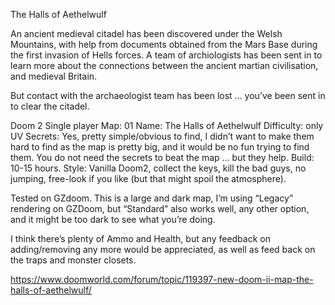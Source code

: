 The Halls of Aethelwulf

An ancient medieval citadel has been discovered under the Welsh Mountains, with help from documents obtained from the Mars Base during the first invasion of Hells forces. A team of archiologists has been sent in to learn more about the connections between the ancient martian civilisation, and medieval Britain.

But contact with the archaeologist team has been lost … you’ve been sent in to clear the citadel.

Doom 2 Single player
Map: 01
Name: The Halls of Aethelwulf
Difficulty: only UV
Secrets: Yes, pretty simple/obvious to find, I didn’t want to make them hard to find as the map is pretty big, and it would be no fun trying to find them. You do not need the secrets to beat the map … but they help.
Build: 10-15 hours.
Style: Vanilla Doom2, collect the keys, kill the bad guys, no jumping, free-look if you like (but that might spoil the atmosphere).

Tested on GZdoom. This is a large and dark map, I’m using “Legacy” rendering on GZDoom, but “Standard” also works well, any other option, and it might be too dark to see what you’re doing.

I think there’s plenty of Ammo and Health, but any feedback on adding/removing any more would be appreciated, as well as feed back on the traps and monster closets.


https://www.doomworld.com/forum/topic/119397-new-doom-ii-map-the-halls-of-aethelwulf/
